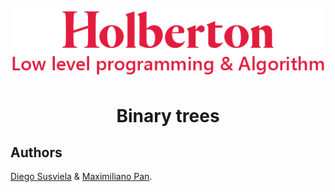 <br>  
<div align=center>  
    <img  
    style="text-align:center"  
    src="https://raw.githubusercontent.com/coding-max/hbtn_config/main/assets/head_low-level.png"  
    alt="Holberton School"/>  
    <h1 align="center">Binary trees</h1>  
</div>  

## Authors

[Diego Susviela](https://www.linkedin.com/in/diego-susviela-759822164/) & [Maximiliano Pan](https://www.linkedin.com/in/maximilianopan/).